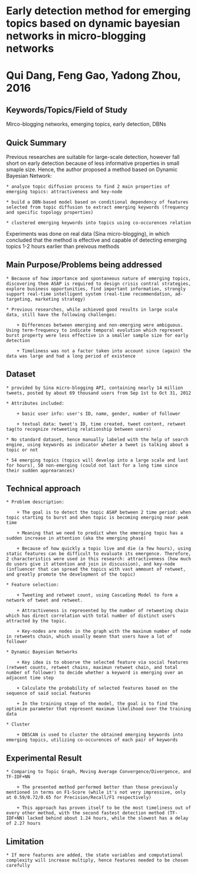 # Early detection method for emerging topics based on dynamic bayesian networks in micro-blogging networks
# Qui Dang, Feng Gao, Yadong Zhou, 2016

## Keywords/Topics/Field of Study

Mirco-blogging networks, emerging topics, early detection, DBNs

## Quick Summary

Previous researches are suitable for large-scale detection, however fall short on early detection because of less informative properties in small smaple size. Hence, the author proposed a method based on Dynamic Bayesian Network: 
	
	* analyze topic diffusion process to find 2 main properties of emerging topics: attractiveness and key-node

	* build a DBN-based model based on conditional dependency of features selected from topic diffusion to extract emerging keywords (frequency and specific topology properties)

	* clustered emerging keywords into topics using co-occurences relation

Experiments was done on real data (Sina micro-blogging), in which concluded that the method is effective and capable of detecting emerging topics 1-2 hours earlier than preivous methods

## Main Purpose/Problems being addressed 

	* Because of how importance and spontaneous nature of emerging topics, discovering them ASAP is required to design crisis contral strategies, explore business opportunities, find important information, strongly support real-time intelligent system (real-time recommendation, ad-targeting, marketing strategy)

	* Previous researches, while achieved good results in large scale data, still have the following challenges:

		+ Differences between emerging and non-emerging were ambiguous. Using term-frequency to indicate temporal evolution which represent burst property were less effective in a smaller sample size for early detection

		+ Timeliness was not a factor taken into account since (again) the data was large and had a long period of existence 

## Dataset
	
	* provided by Sina micro-blogging API, containing nearly 14 million tweets, posted by about 69 thousand users from Sep 1st to Oct 31, 2012

	* Attributes included: 

		+ basic user info: user's ID, name, gender, number of follower

		+ textual data: tweet's ID, time created, tweet content, retweet tag(to recognize retweeting relationship between users)

	* No standard dataset, hence manually labeled with the help of search engine, using keywords as indicator wheter a tweet is talking about a topic or not

	* 54 emerging topics (topics will develop into a large scale and last for hours), 50 non-emerging (could not last for a long time since their sudden apprearances)

## Technical approach

	* Problem description: 

		+ The goal is to detect the topic ASAP between 2 time period: when topic starting to burst and when topic is becoming emerging near peak time

		+ Meaning that we need to predict when the emerging topic has a sudden increase in attention (aka the emerging phase) 

		+ Because of how quickly a topic live and die (a few hours), using static features can be difficult to evaluate its emergence. Therefore, 2 characteristics were used in this research: attractiveness (how much do users give it attention and join in discussion), and key-node (influencer that can spread the topics with vast ammount of retweet, and greatly promote the development of the topic)

	* Feature selection: 

		+ Tweeting and retweet count, using Cascading Model to form a network of tweet and retweet. 

		+ Attractiveness is represented by the number of retweeting chain which has direct correlation with total number of distinct users attracted by the topic. 

		+ Key-nodes are nodes in the graph with the maxinum number of node in retweets chain, which usually meann that users have a lot of follower 

	* Dynamic Bayesian Networks 

		+ Key idea is to observe the selected feature via social features (retweet counts, retweet chains, maximun retweet chain, and total number of follower) to decide whether a keyword is emerging over an adjacent time step

		+ Calculate the probability of selected features based on the sequence of said social features

		+ In the training stage of the model, the goal is to find the optimize parameter that represent maximum likelihood over the training data

	* Cluster 

		+ DBSCAN is used to cluster the obtained emerging keywords into emerging topics, utilizing co-occurences of each pair of keywords

## Experimental Result

	* Comparing to Topic Graph, Moving Average Convergence/Divergence, and TF-IDF+NN

		+ The presented method performed better than those previously mentioned in terms on F1-Score (while it's not very impressive, only at 0.59/0.72/0.65 for Precision/Recall/F1 respectively)

		+ This approach has proven itself to be the most timeliness out of every other method, with the second fastest detection method (TF-IDF+NN) lacked behind about 1.24 hours, while the slowest has a delay of 2.27 hours

## Limitation
	
	* If more features are added, the state variables and computational complexity will increase multiply, hence features needed to be chosen carefully
